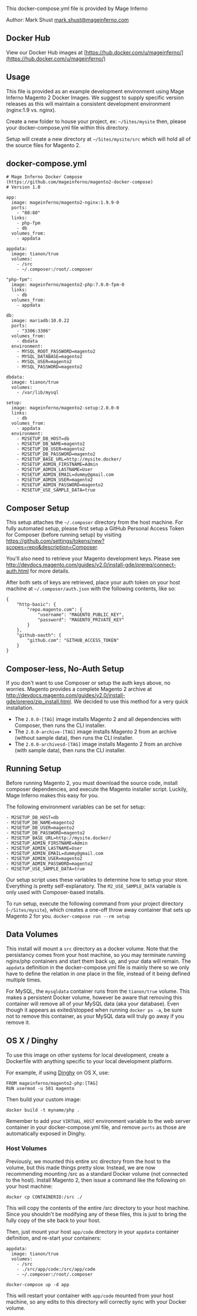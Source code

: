 This docker-compose.yml file is provided by Mage Inferno

Author: Mark Shust <mark.shust@mageinferno.com>

## Docker Hub

View our Docker Hub images at [https://hub.docker.com/u/mageinferno/](https://hub.docker.com/u/mageinferno/)

## Usage

This file is provided as an example development environment using Mage Inferno Magento 2 Docker Images. We suggest to supply specific version releases as this will maintain a consistent development environment (nginx:1.9 vs. nginx).

Create a new folder to house your project, ex: `~/Sites/mysite` then, please your docker-compose.yml file within this directory.

Setup will create a new directory at `~/Sites/mysite/src` which will hold all of the source files for Magento 2.

## docker-compose.yml

```
# Mage Inferno Docker Compose (https://github.com/mageinferno/magento2-docker-compose)
# Version 1.0

app:
  image: mageinferno/magento2-nginx:1.9.9-0
  ports:
    - "80:80"
  links:
    - php-fpm
    - db
  volumes_from:
    - appdata

appdata:
  image: tianon/true
  volumes:
    - /src
    - ~/.composer:/root/.composer

"php-fpm":
  image: mageinferno/magento2-php:7.0.0-fpm-0
  links:
    - db
  volumes_from:
    - appdata

db:
  image: mariadb:10.0.22
  ports:
    - "3306:3306"
  volumes_from:
    - dbdata
  environment:
    - MYSQL_ROOT_PASSWORD=magento2
    - MYSQL_DATABASE=magento2
    - MYSQL_USER=magento2
    - MYSQL_PASSWORD=magento2

dbdata:
  image: tianon/true
  volumes:
    - /var/lib/mysql

setup:
  image: mageinferno/magento2-setup:2.0.0-0
  links:
    - db
  volumes_from:
    - appdata
  environment:
    - M2SETUP_DB_HOST=db
    - M2SETUP_DB_NAME=magento2
    - M2SETUP_DB_USER=magento2
    - M2SETUP_DB_PASSWORD=magento2
    - M2SETUP_BASE_URL=http://mysite.docker/
    - M2SETUP_ADMIN_FIRSTNAME=Admin
    - M2SETUP_ADMIN_LASTNAME=User
    - M2SETUP_ADMIN_EMAIL=dummy@gmail.com
    - M2SETUP_ADMIN_USER=magento2
    - M2SETUP_ADMIN_PASSWORD=magento2
    - M2SETUP_USE_SAMPLE_DATA=true
```

## Composer Setup

This setup attaches the `~/.composer` directory from the host machine. For fully automated setup, please first setup a GitHub Personal Access Token for Composer (before running setup) by visiting <a href="https://github.com/settings/tokens/new?scopes=repo&description=Composer" target="_blank">https://github.com/settings/tokens/new?scopes=repo&description=Composer</a>.

You'll also need to retrieve your Magento development keys. Please see <a href="http://devdocs.magento.com/guides/v2.0/install-gde/prereq/connect-auth.html" target="_blank">http://devdocs.magento.com/guides/v2.0/install-gde/prereq/connect-auth.html</a> for more details.

After both sets of keys are retrieved, place your auth token on your host machine at `~/.composer/auth.json` with the following contents, like so:

```
{
    "http-basic": {
        "repo.magento.com": {
            "username": "MAGENTO_PUBLIC_KEY",
            "password": "MAGENTO_PRIVATE_KEY"
        }
    },
    "github-oauth": {
        "github.com": "GITHUB_ACCESS_TOKEN"
    }
}
```

## Composer-less, No-Auth Setup

If you don't want to use Composer or setup the auth keys above, no worries. Magento provides a complete Magento 2 archive at <a href="http://devdocs.magento.com/guides/v2.0/install-gde/prereq/zip_install.html" target="_blank">http://devdocs.magento.com/guides/v2.0/install-gde/prereq/zip_install.html</a>. We decided to use this method for a very quick installation.

- The `2.0.0-[TAG]` image installs Magento 2 and all dependencies with Composer, then runs the CLI installer.
- The `2.0.0-archive-[TAG]` image installs Magento 2 from an archive (without sample data), then runs the CLI installer.
- The `2.0.0-archivesd-[TAG]` image installs Magento 2 from an archive (with sample data), then runs the CLI installer.

## Running Setup

Before running Magento 2, you must download the source code, install composer dependencies, and execute the Magento installer script. Luckily, Mage Inferno makes this easy for you.

The following environment variables can be set for setup:
```
- M2SETUP_DB_HOST=db
- M2SETUP_DB_NAME=magento2
- M2SETUP_DB_USER=magento2
- M2SETUP_DB_PASSWORD=magento2
- M2SETUP_BASE_URL=http://mysite.docker/
- M2SETUP_ADMIN_FIRSTNAME=Admin
- M2SETUP_ADMIN_LASTNAME=User
- M2SETUP_ADMIN_EMAIL=dummy@gmail.com
- M2SETUP_ADMIN_USER=magento2
- M2SETUP_ADMIN_PASSWORD=magento2
- M2SETUP_USE_SAMPLE_DATA=true
```

Our setup script uses these variables to determine how to setup your store. Everything is pretty self-explanatory. The `M2_USE_SAMPLE_DATA` variable is only used with Composer-based installs.

To run setup, execute the following command from your project directory (`~/Sites/mysite`), which creates a one-off throw away container that sets up Magento 2 for you.
`docker-compose run --rm setup`

## Data Volumes

This install will mount a `src` directory as a docker volume. Note that the persistancy comes from your host machine, so you may terminate running nginx/php containers and start them back up, and your data will remain. The `appdata` definition in the docker-compose.yml file is mainly there so we only have to define the relation in one place in the file, instead of it being defined multiple times.

For MySQL, the `mysqldata` container runs from the `tianon/true` volume. This makes a persistent Docker volume, however be aware that removing this container will remove all of your MySQL data (aka your database). Even though it appears as exited/stopped when running `docker ps -a`, be sure not to remove this container, as your MySQL data will truly go away if you remove it.

## OS X / Dinghy

To use this image on other systems for local development, create a Dockerfile with anything specific to your local development platform.

For example, if using [Dinghy](https://github.com/codekitchen/dinghy) on OS X, use:

```
FROM mageinferno/magento2-php:[TAG]
RUN usermod -u 501 magento
```

Then build your custom image:

```
docker build -t myname/php .
```

Remember to add your `VIRTUAL_HOST` environment variable to the web server container in your docker-compose.yml file, and remove `ports` as those are automatically exposed in Dinghy.

### Host Volumes

Previously, we mounted this entire src directory from the host to the volume, but this made things pretty slow. Instead, we are now recommending mounting /src as a standard Docker volume (not connected to the host). Install Magento 2, then issue a command like the following on your host machine:

```
docker cp CONTAINERID:/src ./
```

This will copy the contents of the entire /src directory to your host machine. Since you shouldn't be modifying any of these files, this is just to bring the fully copy of the site back to your host.

Then, just mount your host `app/code` directory in your `appdata` container definition, and re-start your containers:

```
appdata:
  image: tianon/true
  volumes:
    - /src
    - ./src/app/code:/src/app/code
    - ~/.composer:/root/.composer
```

```
docker-compose up -d app
```

This will restart your container with `app/code` mounted from your host machine, so any edits to this directory will correctly sync with your Docker volume.
